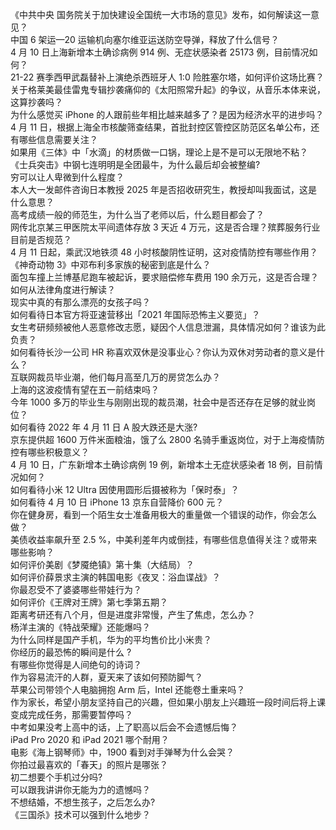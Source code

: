 《中共中央 国务院关于加快建设全国统一大市场的意见》发布，如何解读这一意见？  
中国 6 架运—20 运输机向塞尔维亚运送防空导弹，释放了什么信号？  
4 月 10 日上海新增本土确诊病例 914 例、无症状感染者 25173 例，目前情况如何？  
21-22 赛季西甲武磊替补上演绝杀西班牙人 1:0 险胜塞尔塔，如何评价这场比赛？  
关于格莱美最佳雷鬼专辑抄袭痛仰的《太阳照常升起》的争议，从音乐本体来说，这算抄袭吗？  
为什么感觉买 iPhone 的人跟前些年相比越来越多了？是因为经济水平的进步吗？  
4 月 11 日，根据上海全市核酸筛查结果，首批封控区管控区防范区名单公布，还有哪些信息需要关注？  
如果用《三体》中「水滴」的材质做一口锅，理论上是不是可以无限地不粘？  
《士兵突击》中钢七连明明是全团最牛，为什么最后却会被整编?  
穷可以让人卑微到什么程度？  
本人大一发邮件咨询日本教授 2025 年是否招收研究生，教授却叫我面试，这是什么意思？  
高考成绩一般的师范生，为什么当了老师以后，什么题目都会了？  
网传北京某三甲医院太平间遗体存放 3 天近 4 万元，这是否合理？殡葬服务行业目前是否规范？  
4 月 11 日起，乘武汉地铁须 48 小时核酸阴性证明，这对疫情防控有哪些作用？  
《神奇动物 3》中邓布利多家族的秘密到底是什么？  
面包车撞上兰博基尼跑车被起诉，要求赔偿修车费用 190 余万元，这是否合理？如何从法律角度进行解读？  
现实中真的有那么漂亮的女孩子吗？  
如何看待日本官方将亚速营移出「2021 年国际恐怖主义要览」？  
女生考研频频被他人恶意修改志愿，疑因个人信息泄漏，具体情况如何？谁该为此负责？  
如何看待长沙一公司 HR 称喜欢双休是没事业心？你认为双休对劳动者的意义是什么？  
互联网裁员毕业潮，他们每月高至几万的房贷怎么办？  
上海的这波疫情有望在五一前结束吗？  
今年 1000 多万的毕业生与刚刚出现的裁员潮，社会中是否还存在足够的就业岗位？  
如何看待 2022 年 4 月 11 日 A 股大跌还是大涨?  
京东提供超 1600 万件米面粮油，饿了么 2800 名骑手重返岗位，对于上海疫情防控有哪些积极意义？  
4 月 10 日，广东新增本土确诊病例 19 例，新增本土无症状感染者 18 例，目前情况如何？  
如何看待小米 12 Ultra 因使用圆形后摄被称为「保时泰」？  
如何看待 4 月 10 日 iPhone 13 京东自营降价 600 元？  
你在健身房，看到一个陌生女士准备用极大的重量做一个错误的动作，你会怎么做？  
美债收益率飙升至 2.5 %，中美利差年内或倒挂，有哪些信息值得关注？或带来哪些影响？  
如何评价美剧《梦魇绝镇》第十集（大结局）？  
如何评价薛景求主演的韩国电影《夜叉：浴血谍战》？  
你最忍受不了婆婆哪些带娃行为？  
如何评价《王牌对王牌》第七季第五期？  
距离考研还有八个月，但是进度非常慢，产生了焦虑，怎么办？  
杨洋主演的《特战荣耀》还能爆吗？  
为什么同样是国产手机，华为的平均售价比小米贵？  
你经历的最恐怖的瞬间是什么 ?  
有哪些你觉得是人间绝句的诗词？  
作为容易流汗的人群，夏天来了该如何预防脚气？  
苹果公司带领个人电脑拥抱 Arm 后，Intel 还能卷土重来吗？  
作为家长，希望小朋友坚持自己的兴趣，但如果小朋友上兴趣班一段时间后将上课变成完成任务，那需要暂停吗？  
中考如果没考上高中的话，上了职高以后会不会遗憾后悔？  
iPad Pro 2020 和 iPad 2021 哪个耐用？  
电影《海上钢琴师》中，1900 看到对手弹琴为什么会哭？  
你拍过最喜欢的「春天」的照片是哪张？  
初二想要个手机过分吗?  
可以跟我讲讲你无能为力的遗憾吗？  
不想结婚，不想生孩子，之后怎么办?  
《三国杀》技术可以强到什么地步？  
